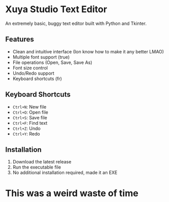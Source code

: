 # Xuya Studio Text Editor

An extremely basic, buggy text editor built with Python and Tkinter.

## Features

- Clean and intuitive interface (Ion know how to make it any better LMAO)
- Multiple font support (true)
- File operations (Open, Save, Save As)
- Font size control
- Undo/Redo support
- Keyboard shortcuts (fr)

## Keyboard Shortcuts

- `Ctrl+N`: New file
- `Ctrl+O`: Open file
- `Ctrl+S`: Save file
- `Ctrl+F`: Find text
- `Ctrl+Z`: Undo
- `Ctrl+Y`: Redo

## Installation

1. Download the latest release
2. Run the executable file
3. No additional installation required, made it an EXE

# This was a weird waste of time
